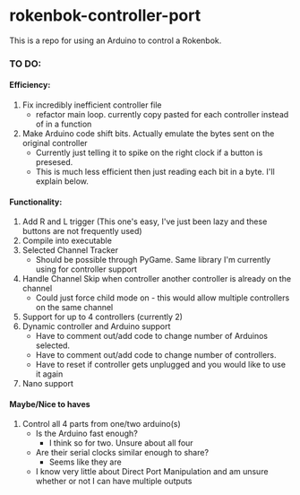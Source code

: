 # rokenbok-controller-port
This is a repo for using an Arduino to control a Rokenbok. 


### TO DO:

#### Efficiency:
1. Fix incredibly inefficient controller file 
   - refactor main loop. currently copy pasted for each controller instead of in a function
2. Make Arduino code shift bits. Actually emulate the bytes sent on the original controller
   - Currently just telling it to spike on the right clock if a button is presesed. 
   - This is much less efficient then just reading each bit in a byte. I'll explain below.

#### Functionality: 

1. Add R and L trigger (This one's easy, I've just been lazy and these buttons are not frequently used)
2. Compile into executable
3. Selected Channel Tracker
   - Should be possible through PyGame. Same library I'm currently using for controller support
4. Handle Channel Skip when controller another controller is already on the channel
   - Could just force child mode on - this would allow multiple controllers on the same channel
5. Support for up to 4 controllers (currently 2)
6. Dynamic controller and Arduino support
   - Have to comment out/add code to change number of Arduinos selected.
   - Have to comment out/add code to change number of controllers.
   - Have to reset if controller gets unplugged and you would like to use it again
7. Nano support

#### Maybe/Nice to haves

1. Control all 4 parts from one/two arduino(s)
   - Is the Arduino fast enough? 
     - I think so for two. Unsure about all four
   - Are their serial clocks similar enough to share?
     - Seems like they are
   - I know very little about Direct Port Manipulation and am unsure whether or not I can have multiple outputs
